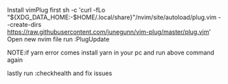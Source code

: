 Install vimPlug first 
sh -c 'curl -fLo "${XDG_DATA_HOME:-$HOME/.local/share}"/nvim/site/autoload/plug.vim --create-dirs \
       https://raw.githubusercontent.com/junegunn/vim-plug/master/plug.vim'
Open new nvim file
run 
:PlugUpdate

NOTE:if yarn error comes install yarn in your pc and run above command again

lastly run :checkhealth and fix issues
